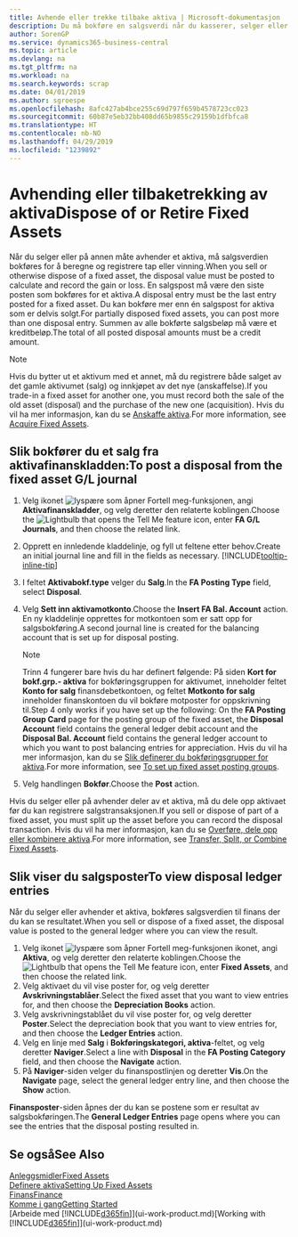```yaml
---
title: Avhende eller trekke tilbake aktiva | Microsoft-dokumentasjon
description: Du må bokføre en salgsverdi når du kasserer, selger eller trekker tilbake et aktivum.
author: SorenGP
ms.service: dynamics365-business-central
ms.topic: article
ms.devlang: na
ms.tgt_pltfrm: na
ms.workload: na
ms.search.keywords: scrap
ms.date: 04/01/2019
ms.author: sgroespe
ms.openlocfilehash: 8afc427ab4bce255c69d797f659b4578723cc023
ms.sourcegitcommit: 60b87e5eb32bb408dd65b9855c29159b1dfbfca8
ms.translationtype: HT
ms.contentlocale: nb-NO
ms.lasthandoff: 04/29/2019
ms.locfileid: "1239892"
---
```

# <a name="dispose-of-or-retire-fixed-assets"></a><span data-ttu-id="d5d37-103">Avhending eller tilbaketrekking av aktiva</span><span class="sxs-lookup"><span data-stu-id="d5d37-103">Dispose of or Retire Fixed Assets</span></span>
<span data-ttu-id="d5d37-104">Når du selger eller på annen måte avhender et aktiva, må salgsverdien bokføres for å beregne og registrere tap eller vinning.</span><span class="sxs-lookup"><span data-stu-id="d5d37-104">When you sell or otherwise dispose of a fixed asset, the disposal value must be posted to calculate and record the gain or loss.</span></span> <span data-ttu-id="d5d37-105">En salgspost må være den siste posten som bokføres for et aktiva.</span><span class="sxs-lookup"><span data-stu-id="d5d37-105">A disposal entry must be the last entry posted for a fixed asset.</span></span> <span data-ttu-id="d5d37-106">Du kan bokføre mer enn én salgspost for aktiva som er delvis solgt.</span><span class="sxs-lookup"><span data-stu-id="d5d37-106">For partially disposed fixed assets, you can post more than one disposal entry.</span></span> <span data-ttu-id="d5d37-107">Summen av alle bokførte salgsbeløp må være et kreditbeløp.</span><span class="sxs-lookup"><span data-stu-id="d5d37-107">The total of all posted disposal amounts must be a credit amount.</span></span>  

> [!NOTE]  
>   <span data-ttu-id="d5d37-108">Hvis du bytter ut et aktivum med et annet, må du registrere både salget av det gamle aktivumet (salg) og innkjøpet av det nye (anskaffelse).</span><span class="sxs-lookup"><span data-stu-id="d5d37-108">If you trade-in a fixed asset for another one, you must record both the sale of the old asset (disposal) and the purchase of the new one (acquisition).</span></span> <span data-ttu-id="d5d37-109">Hvis du vil ha mer informasjon, kan du se [Anskaffe aktiva](fa-how-acquire.md).</span><span class="sxs-lookup"><span data-stu-id="d5d37-109">For more information, see [Acquire Fixed Assets](fa-how-acquire.md).</span></span>  

## <a name="to-post-a-disposal-from-the-fixed-asset-gl-journal"></a><span data-ttu-id="d5d37-110">Slik bokfører du et salg fra aktivafinanskladden:</span><span class="sxs-lookup"><span data-stu-id="d5d37-110">To post a disposal from the fixed asset G/L journal</span></span>
1. <span data-ttu-id="d5d37-111">Velg ikonet ![lyspære som åpner Fortell meg-funksjonen](media/ui-search/search_small.png "Fortell hva du vil gjøre"), angi **Aktivafinanskladder**, og velg deretter den relaterte koblingen.</span><span class="sxs-lookup"><span data-stu-id="d5d37-111">Choose the ![Lightbulb that opens the Tell Me feature](media/ui-search/search_small.png "Tell me what you want to do") icon, enter **FA G/L Journals**, and then choose the related link.</span></span>  
2. <span data-ttu-id="d5d37-112">Opprett en innledende kladdelinje, og fyll ut feltene etter behov.</span><span class="sxs-lookup"><span data-stu-id="d5d37-112">Create an initial journal line and fill in the fields as necessary.</span></span> [!INCLUDE[tooltip-inline-tip](includes/tooltip-inline-tip_md.md)]  
3. <span data-ttu-id="d5d37-113">I feltet **Aktivabokf.type** velger du **Salg**.</span><span class="sxs-lookup"><span data-stu-id="d5d37-113">In the **FA Posting Type** field, select **Disposal**.</span></span>  
4. <span data-ttu-id="d5d37-114">Velg **Sett inn aktivamotkonto**.</span><span class="sxs-lookup"><span data-stu-id="d5d37-114">Choose the **Insert FA Bal. Account** action.</span></span> <span data-ttu-id="d5d37-115">En ny kladdelinje opprettes for motkontoen som er satt opp for salgsbokføring.</span><span class="sxs-lookup"><span data-stu-id="d5d37-115">A second journal line is created for the balancing account that is set up for disposal posting.</span></span>  

    > [!NOTE]  
    >   <span data-ttu-id="d5d37-116">Trinn 4 fungerer bare hvis du har definert følgende: På siden **Kort for bokf.grp.- aktiva** for bokføringsgruppen for aktivumet, inneholder feltet **Konto for salg** finansdebetkontoen, og feltet **Motkonto for salg** inneholder finanskontoen du vil bokføre motposter for oppskrivning til.</span><span class="sxs-lookup"><span data-stu-id="d5d37-116">Step 4 only works if you have set up the following: On the **FA Posting Group Card** page for the posting group of the fixed asset, the **Disposal Account** field contains the general ledger debit account and the **Disposal Bal. Account** field contains the general ledger account to which you want to post balancing entries for appreciation.</span></span> <span data-ttu-id="d5d37-117">Hvis du vil ha mer informasjon, kan du se [Slik definerer du bokføringsgrupper for aktiva](fa-how-setup-general.md#to-set-up-fixed-asset-posting-groups).</span><span class="sxs-lookup"><span data-stu-id="d5d37-117">For more information, see [To set up fixed asset posting groups](fa-how-setup-general.md#to-set-up-fixed-asset-posting-groups).</span></span>  
5. <span data-ttu-id="d5d37-118">Velg handlingen **Bokfør**.</span><span class="sxs-lookup"><span data-stu-id="d5d37-118">Choose the **Post** action.</span></span>  

<span data-ttu-id="d5d37-119">Hvis du selger eller på avhender deler av et aktiva, må du dele opp aktivaet før du kan registrere salgstransaksjonen.</span><span class="sxs-lookup"><span data-stu-id="d5d37-119">If you sell or dispose of part of a fixed asset, you must split up the asset before you can record the disposal transaction.</span></span> <span data-ttu-id="d5d37-120">Hvis du vil ha mer informasjon, kan du se [Overføre, dele opp eller kombinere aktiva](fa-how-trans-split-combine.md).</span><span class="sxs-lookup"><span data-stu-id="d5d37-120">For more information, see [Transfer, Split, or Combine Fixed Assets](fa-how-trans-split-combine.md).</span></span>  

## <a name="to-view-disposal-ledger-entries"></a><span data-ttu-id="d5d37-121">Slik viser du salgsposter</span><span class="sxs-lookup"><span data-stu-id="d5d37-121">To view disposal ledger entries</span></span>
<span data-ttu-id="d5d37-122">Når du selger eller avhender et aktiva, bokføres salgsverdien til finans der du kan se resultatet.</span><span class="sxs-lookup"><span data-stu-id="d5d37-122">When you sell or dispose of a fixed asset, the disposal value is posted to the general ledger where you can view the result.</span></span>  

1. <span data-ttu-id="d5d37-123">Velg ikonet ![lyspære som åpner Fortell meg-funksjonen](media/ui-search/search_small.png "Fortell hva du vil gjøre") ikonet, angi **Aktiva**, og velg deretter den relaterte koblingen.</span><span class="sxs-lookup"><span data-stu-id="d5d37-123">Choose the ![Lightbulb that opens the Tell Me feature](media/ui-search/search_small.png "Tell me what you want to do") icon, enter **Fixed Assets**, and then choose the related link.</span></span>  
2. <span data-ttu-id="d5d37-124">Velg aktivaet du vil vise poster for, og velg deretter **Avskrivningstablåer**.</span><span class="sxs-lookup"><span data-stu-id="d5d37-124">Select the fixed asset that you want to view entries for, and then choose the **Depreciation Books** action.</span></span>  
3. <span data-ttu-id="d5d37-125">Velg avskrivningstablået du vil vise poster for, og velg deretter **Poster**.</span><span class="sxs-lookup"><span data-stu-id="d5d37-125">Select the depreciation book that you want to view entries for, and then choose the **Ledger Entries** action.</span></span>  
4. <span data-ttu-id="d5d37-126">Velg en linje med **Salg** i **Bokføringskategori, aktiva**-feltet, og velg deretter **Naviger**.</span><span class="sxs-lookup"><span data-stu-id="d5d37-126">Select a line with **Disposal** in the **FA Posting Category** field, and then choose the **Navigate** action.</span></span>  
5. <span data-ttu-id="d5d37-127">På **Naviger**-siden velger du finanspostlinjen og deretter **Vis**.</span><span class="sxs-lookup"><span data-stu-id="d5d37-127">On the **Navigate** page, select the general ledger entry line, and then choose the **Show** action.</span></span>  

<span data-ttu-id="d5d37-128">**Finansposter**-siden åpnes der du kan se postene som er resultat av salgsbokføringen.</span><span class="sxs-lookup"><span data-stu-id="d5d37-128">The **General Ledger Entries** page opens where you can see the entries that the disposal posting resulted in.</span></span>  

## <a name="see-also"></a><span data-ttu-id="d5d37-129">Se også</span><span class="sxs-lookup"><span data-stu-id="d5d37-129">See Also</span></span>
[<span data-ttu-id="d5d37-130">Anleggsmidler</span><span class="sxs-lookup"><span data-stu-id="d5d37-130">Fixed Assets</span></span>](fa-manage.md)  
[<span data-ttu-id="d5d37-131">Definere aktiva</span><span class="sxs-lookup"><span data-stu-id="d5d37-131">Setting Up Fixed Assets</span></span>](fa-setup.md)  
[<span data-ttu-id="d5d37-132">Finans</span><span class="sxs-lookup"><span data-stu-id="d5d37-132">Finance</span></span>](finance.md)  
[<span data-ttu-id="d5d37-133">Komme i gang</span><span class="sxs-lookup"><span data-stu-id="d5d37-133">Getting Started</span></span>](product-get-started.md)  
<span data-ttu-id="d5d37-134">[Arbeide med [!INCLUDE[d365fin](includes/d365fin_md.md)]](ui-work-product.md)</span><span class="sxs-lookup"><span data-stu-id="d5d37-134">[Working with [!INCLUDE[d365fin](includes/d365fin_md.md)]](ui-work-product.md)</span></span>
